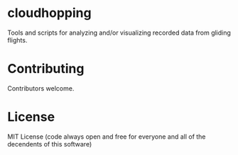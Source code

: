 # cloudhopping
Tools and scripts for analyzing and/or visualizing recorded data from gliding flights.

# Contributing
Contributors welcome.

# License
MIT License (code always open and free for everyone and all of the decendents of this software)
